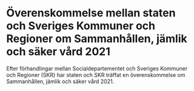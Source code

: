 # Överenskommelse mellan staten och Sveriges Kommuner och Regioner om Sammanhållen, jämlik och säker vård 2021

Efter förhandlingar mellan Socialdepartementet och Sveriges Kommuner och Regioner (SKR) har staten och SKR träffat en överenskommelse om Sammanhållen, jämlik och säker vård
2021\.
